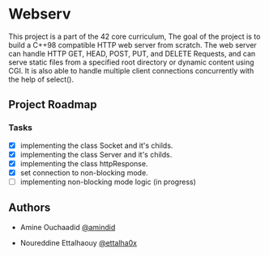 # Webserv

This project is a part of the 42 core curriculum, The goal of the project is to build a C++98 compatible HTTP web server from scratch. The web server can handle HTTP GET, HEAD, POST, PUT, and DELETE Requests, and can serve static files from a specified root directory or dynamic content using CGI. It is also able to handle multiple client connections concurrently with the help of select().

## Project Roadmap
### Tasks
- [X] implementing the class Socket and it's childs.
- [X] implementing the class Server and it's childs.
- [X] implementing the class httpResponse.
- [x] set connection to non-blocking mode.
- [ ] implementing non-blocking mode logic (in progress)

## Authors

- Amine Ouchaadid [@amindid](https://github.com/amindid)

- Noureddine Ettalhaouy [@ettalha0x](https://github.com/ettalha0x)
